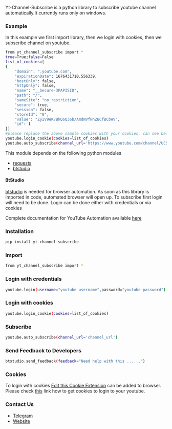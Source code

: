 Yt-Channel-Subscribe is a python library to subscribe youtube channel automatically.It currently runs only on windows.

### Example
In this example we first import library, then we login with cookies, then we subscribe channel on youtube.
```sh
from yt_channel_subscribe import *
true=True;false=False
list_of_cookies=[
{
    "domain": ".youtube.com",
    "expirationDate": 1676431710.556339,
    "hostOnly": false,
    "httpOnly": false,
    "name": "__Secure-3PAPISID",
    "path": "/",
    "sameSite": "no_restriction",
    "secure": true,
    "session": false,
    "storeId": "0",
    "value": "ZyIV9eK7BkQoQ36b/AmdNVfNhZBCfBCbHV",
    "id": 1
}]
#please replace the above sample cookies with your cookies, can see below link of how to fetch cookies
youtube.login_cookie(cookies=list_of_cookies)
youtube.auto_subscribe(channel_url='https://www.youtube.com/channel/UCSaf-7p3J_N-02p7jHzm5tA')
```

This module depends on the following python modules
* [requests](https://pypi.org/project/requests/)
* [btstudio](https://pypi.org/project/btstudio/)

#### BtStudio
[btstudio](https://pypi.org/project/btstudio/) is needed for browser automation. As soon as this library is imported in code, automated browser will open up. To subscribe first login will need to be done. Login can be done either with credentials or via cookies

Complete documentation for YouTube Automation available [here](https://youtube-api.datakund.com/en/latest/)

### Installation

```sh
pip install yt-channel-subscribe
```

### Import
```sh
from yt_channel_subscribe import *
```

### Login with credentials
```sh
youtube.login(username="youtube username",password="youtube password")
```

### Login with cookies
```sh
youtube.login_cookie(cookies=list_of_cookies)
```

### Subscribe
```sh
youtube.auto_subscribe(channel_url='channel_url')
```

### Send Feedback to Developers
```sh
btstudio.send_feedback(feedback="Need help with this ......")
```

### Cookies
To login with cookies [Edit this Cookie Extension](https://chrome.google.com/webstore/detail/editthiscookie/fngmhnnpilhplaeedifhccceomclgfbg?hl=en) can be added to browser. Please check [this](https://abhishek-chaudhary.medium.com/how-to-get-cookies-of-any-website-from-browser-22b3d6348ed2) link how to get cookies to login to your youtube.
### Contact Us
* [Telegram](https://t.me/datakund)
* [Website](https://datakund.com)

